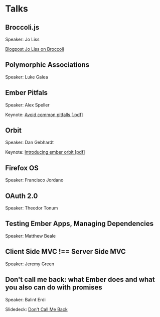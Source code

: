 # Talks

## Broccoli.js
Speaker: Jo Liss

[Blogpost Jo Liss on Broccoli](http://www.solitr.com/blog/2014/02/broccoli-first-release/)

## Polymorphic Associations
Speaker: Luke Galea

## Ember Pitfals
Speaker: Alex Speller

Keynote: [Avoid common pitfalls [.pdf]](keynotes/avoid-common-pitfalls.pdf)

## Orbit
Speaker: Dan Gebhardt

Keynote: [Introducing ember orbit [pdf]](keynotes/introducing_ember-orbit.pdf)

## Firefox OS
Speaker: Francisco Jordano

## OAuth 2.0
Speaker: Theodor Tonum

## Testing Ember Apps, Managing Dependencies
Speaker: Matthew Beale

## Client Side MVC !== Server Side MVC
Speaker: Jeremy Green

## Don't call me back: what Ember does and what you also can do with promises
Speaker: Balint Erdi

Slidedeck: [Don't Call Me Back](https://speakerdeck.com/balint/dont-call-me-back-how-ember-uses-promises-and-how-you-can-too)
